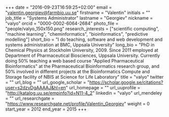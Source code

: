+++
date = "2016-09-23T16:59:25+02:00"
email = "valentin.georgiev@farmbio.uu.se"
firstname = "Valentin"
initials = ""
job_title = "Systems Administrator"
lastname = "Georgiev"
nickname = "valyo"
orcid = "0000-0002-6064-2684"
photo_file = "people/valyo_150x150.png"
research_jnterests = ["scientific computing", "machine learning", "cheminformatics", "bioinformatics", "predictive modelling"]
short_bio = "I do teaching, software and web development and systems administration at BMC, Uppsala University"
long_bio = "PhD in Chemical Physics at Stockholm University, 2009. Since 2011 employed at Department of Pharmaceutical Biosciences, Uppsala University. Currently doing 50% teaching a web based course \"Applied Pharmaceutical Bioinformatics\" at the Pharmaceutical Bioinformatics research group, and 50% involved in different projects at the Bioinformatics Compute and Storage facility of NBIS at Science for Life Laboratory"
title = "valyo"
twitter = ""
url_blog = ""
url_google_scholar = "https://scholar.google.se/citations?user=s2dzvDgAAAAJ&hl=en"
url_homepage = ""
url_uuprofile = "http://katalog.uu.se/empinfo?id=N11-4_2"
linkedin = "valyo"
url_mendeley = ""
url_researchgate = "https://www.researchgate.net/profile/Valentin_Georgiev"
weight = 0
start_year = 2012
end_year = 2015
+++

